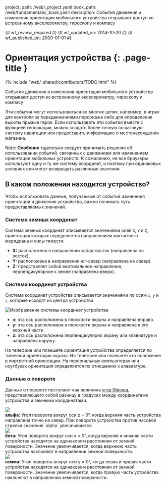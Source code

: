 project_path: /web/_project.yaml
book_path: /web/fundamentals/_book.yaml
description: События движения и изменения ориентации мобильного устройства открывают доступ ко встроенному акселерометру, гироскопу и компасу

{# wf_review_required #}
{# wf_updated_on: 2014-10-20 #}
{# wf_published_on: 2000-01-01 #}

# Ориентация устройства {: .page-title }

{% include "web/_shared/contributors/TODO.html" %}


События движения и изменения ориентации мобильного устройства открывают доступ ко встроенному акселерометру, гироскопу и компасу

Эти события могут использоваться во многих целях; например, в играх для 
контроля за передвижениями персонажа либо для определения высоты прыжка 
героя. Если использовать эти события вместе с функцией геолокации, можно создать более точную 
пошаговую систему навигации или предоставить информацию о местонахождении магазина.

Note: <b>Особенно</b> тщательно следует принимать решения об использовании событий, связанных с движением или изменением ориентации мобильных устройств.  К сожалению, не все браузеры используют одну и ту же систему координат, и поэтому при одинаковых условиях они могут возвращать различные значения.

## В каком положении находится устройство?

Чтобы использовать данные, получаемые от событий изменения ориентации и движения устройства,
важно понимать суть предоставляемых значений.  

### Система земных координат

Система земных координат описывается значениями осей `X`, `Y` и `Z`, ориентация которых определяется 
направлением магнитного меридиана и силы тяжести.

<ul>
  <li>
    <b>X:</b> расположена в направлении запад-восток (направлена на восток).
  </li>
    <li>
    <b>Y:</b> расположена в направлении юг-север (направлена на север).
  </li>
    <li>
    <b>Z:</b> представляет собой вертикальное направление, перпендикулярное к земле
 (направлена вверх).
  </li>
</ul>

### Система координат устройства

Система координат устройства описывается значениями по осям `x`, `y` и `z`, которые исходят
из центра устройства.

<img src="images/axes.png" alt="Изображение системы координат устройства">
<!-- Особая благодарность выражается Sheppy (https://developer.mozilla.org/en-US/profiles/Sheppy) 
  за изображения, к которым был предоставлен свободный доступ. -->

<ul>
  <li>
    <b>x:</b> эта ось расположена в плоскости экрана и направлена вправо.
  </li>
    <li>
    <b>y:</b> эта ось расположена в плоскости экрана и направлена к его верхней части.
  </li>
    <li>
    <b>z:</b> эта ось расположена перпендикулярно экрану или клавиатуре и направлена
   наружу.
  </li>
</ul>

На телефоне или планшете ориентация устройства определяется по типичной
ориентации экрана.  На телефоне или планшете это 
положение в портретной ориентации. На персональных компьютерах или ноутбуках ориентация 
определяется по отношению к клавиатуре.

### Данные о повороте

Данные о повороте поступают как величина [угла Эйлера](http://en.wikipedia.org/wiki/Euler_angles),
представляющего собой разницу в градусах между координатами устройства
и земными координатами.

<div>
  <div class="g--third">
    <img src="images/alpha.png"><br>
    <b>альфа:</b> Угол поворота вокруг оси z = 0&deg;, когда верхняя часть
  устройства направлена точно на север.  При повороте устройства против часовой стрелки
    значение `alpha` увеличивается.
  </div>
  <div class="g--third">
    <img src="images/beta.png"><br>
    <b>бета:</b> Угол поворота вокруг оси x = 0&deg;, когда верхняя и 
нижняя части устройства находятся на одинаковом расстоянии от земной поверхности. Значение
    увеличивается, когда верхнюю часть устройства наклоняют в направлении земной поверхности.
  </div>
  <div class="g--third g--last">
    <img src="images/gamma.png"><br>
    <b>гамма:</b> Угол поворота вокруг оси y = 0&deg;, когда левая и
 правая части устройства находятся на одинаковом расстоянии от земной поверхности.  Значение
    увеличивается, когда правую часть устройства наклоняют в направлении земной поверхности. 
  </div>
</div>

<div style="clear:both;"></div>




